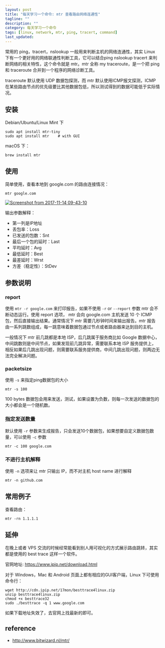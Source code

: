 ```yaml
---
layout: post
title: "每天学习一个命令: mtr 查看路由网络连通性"
tagline: ""
description: ""
category: 每天学习一个命令
tags: [linux, network, mtr, ping, tracert, command]
last_updated: 
---
```


常用的 ping，tracert，nslookup 一般用来判断主机的网络连通性，其实 Linux 下有一个更好用的网络联通性判断工具，它可以结合ping nslookup tracert 来判断网络的相关特性，这个命令就是 mtr。mtr 全称 my traceroute，是一个把 ping 和 traceroute 合并到一个程序的网络诊断工具。

traceroute 默认使用 UDP 数据包探测，而 mtr 默认使用ICMP报文探测，ICMP在某些路由节点的优先级要比其他数据包低，所以测试得到的数据可能低于实际情况。

## 安装
Debian/Ubuntu/Linux Mint 下

    sudo apt install mtr-tiny
    sudo apt install mtr    # with GUI

macOS 下：

    brew install mtr

## 使用
简单使用，查看本地到 google.com 的路由连接情况：

    mtr google.com

<a data-flickr-embed="true"  href="https://www.flickr.com/gp/einverne/R8gMFQ" title="Screenshot from 2017-11-14 09-43-10"><img src="https://farm5.staticflickr.com/4564/38348674526_996aa9fb9a_z.jpg" alt="Screenshot from 2017-11-14 09-43-10"></a><script async src="//embedr.flickr.com/assets/client-code.js" charset="utf-8"></script>

输出参数解释：

- 第一列是IP地址
- 丢包率：Loss
- 已发送的包数：Snt
- 最后一个包的延时：Last
- 平均延时：Avg
- 最低延时：Best
- 最差延时：Wrst
- 方差（稳定性）：StDev

## 参数说明

### report
使用 `mtr -r google.com` 来打印报告，如果不使用 `-r` or `--report` 参数 mtr 会不断动态运行。使用 report 选项， mtr 会向 google.com 主机发送 10 个 ICMP 包，然后直接输出结果。通常情况下 mtr 需要几秒钟时间来输出报告。mtr 报告由一系列跳数组成，每一跳意味着数据包通过节点或者路由器来达到目的主机。

一般情况下 mtr 前几跳都是本地 ISP，后几跳属于服务商比如 Google 数据中心，中间跳数则是中间节点，如果发现前几跳异常，需要联系本地 ISP 服务提供上，相反如果后几跳出现问题，则需要联系服务提供商，中间几跳出现问题，则两边无法完全解决问题。

### packetsize
使用 `-s` 来指定ping数据包的大小

    mtr -s 100

100 bytes 数据包会用来发送，测试，如果设置为负数，则每一次发送的数据包的大小都会是一个随机数。

### 指定发送数量
默认使用 `-r` 参数来生成报告，只会发送10个数据包，如果想要自定义数据包数量，可以使用 `-c` 参数

    mtr -c 100 google.com

### 不进行主机解释
使用 `-n` 选项来让 mtr 只输出 IP，而不对主机 host name 进行解释

    mtr -n github.com

## 常用例子

查看路由：

    mtr -rn 1.1.1.1

## 延伸
在晚上或者 VPS 交流的时候经常能看到别人用可视化的方式展示路由跳转，其实都是使用的 best trace 这样一个软件。

官网地址: <https://www.ipip.net/download.html>

对于 Windows，Mac 和 Android 页面上都有相应的GUI客户端，Linux 下可使用命令行：

    wget http://cdn.ipip.net/17mon/besttrace4linux.zip
    unzip besttrace4linux.zip
    chmod +x besttrace32
    sudo ./besttrace -q 1 www.google.com

如果下载地址失效了，去官网上找最新的即可。

## reference

- <http://www.bitwizard.nl/mtr/>
